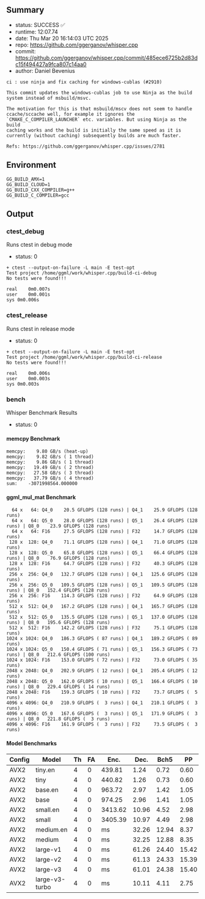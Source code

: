 ## Summary

- status:  SUCCESS ✅
- runtime: 12:07.74
- date:    Thu Mar 20 16:14:03 UTC 2025
- repo:    https://github.com/ggerganov/whisper.cpp
- commit:  https://github.com/ggerganov/whisper.cpp/commit/485ece6725b2d83dc15f494427a9fca807c14aa0
- author:  Daniel Bevenius
```
ci : use ninja and fix caching for windows-cublas (#2910)

This commit updates the windows-cublas job to use Ninja as the build
system instead of msbuild/msvc.

The motivation for this is that msbuild/mscv does not seem to handle
ccache/sccache well, for example it ignores the
`CMAKE_C_COMPILER_LAUNCHER` etc. variables. But using Ninja as the build
caching works and the build is initially the same speed as it is
currently (without caching) subsequently builds are much faster.

Refs: https://github.com/ggerganov/whisper.cpp/issues/2781
```

## Environment

```
GG_BUILD_AMX=1
GG_BUILD_CLOUD=1
GG_BUILD_CXX_COMPILER=g++
GG_BUILD_C_COMPILER=gcc
```

## Output

### ctest_debug

Runs ctest in debug mode
- status: 0
```
+ ctest --output-on-failure -L main -E test-opt
Test project /home/ggml/work/whisper.cpp/build-ci-debug
No tests were found!!!

real	0m0.007s
user	0m0.001s
sys	0m0.006s
```
### ctest_release

Runs ctest in release mode
- status: 0
```
+ ctest --output-on-failure -L main -E test-opt
Test project /home/ggml/work/whisper.cpp/build-ci-release
No tests were found!!!

real	0m0.006s
user	0m0.003s
sys	0m0.003s
```
### bench

Whisper Benchmark Results
- status: 0
#### memcpy Benchmark

```
memcpy:    9.80 GB/s (heat-up)
memcpy:    9.82 GB/s ( 1 thread)
memcpy:    9.86 GB/s ( 1 thread)
memcpy:   19.49 GB/s ( 2 thread)
memcpy:   27.58 GB/s ( 3 thread)
memcpy:   37.79 GB/s ( 4 thread)
sum:    -3071998564.000000
```

#### ggml_mul_mat Benchmark

```
  64 x   64: Q4_0    20.5 GFLOPS (128 runs) | Q4_1    25.9 GFLOPS (128 runs)
  64 x   64: Q5_0    28.0 GFLOPS (128 runs) | Q5_1    26.4 GFLOPS (128 runs) | Q8_0    23.9 GFLOPS (128 runs)
  64 x   64: F16     27.5 GFLOPS (128 runs) | F32     14.7 GFLOPS (128 runs)
 128 x  128: Q4_0    71.1 GFLOPS (128 runs) | Q4_1    71.0 GFLOPS (128 runs)
 128 x  128: Q5_0    65.8 GFLOPS (128 runs) | Q5_1    66.4 GFLOPS (128 runs) | Q8_0    76.9 GFLOPS (128 runs)
 128 x  128: F16     64.7 GFLOPS (128 runs) | F32     40.3 GFLOPS (128 runs)
 256 x  256: Q4_0   132.7 GFLOPS (128 runs) | Q4_1   125.6 GFLOPS (128 runs)
 256 x  256: Q5_0   109.5 GFLOPS (128 runs) | Q5_1   109.5 GFLOPS (128 runs) | Q8_0   152.4 GFLOPS (128 runs)
 256 x  256: F16    114.3 GFLOPS (128 runs) | F32     64.9 GFLOPS (128 runs)
 512 x  512: Q4_0   167.2 GFLOPS (128 runs) | Q4_1   165.7 GFLOPS (128 runs)
 512 x  512: Q5_0   135.5 GFLOPS (128 runs) | Q5_1   137.0 GFLOPS (128 runs) | Q8_0   195.6 GFLOPS (128 runs)
 512 x  512: F16    142.2 GFLOPS (128 runs) | F32     75.1 GFLOPS (128 runs)
1024 x 1024: Q4_0   186.3 GFLOPS ( 87 runs) | Q4_1   189.2 GFLOPS ( 89 runs)
1024 x 1024: Q5_0   150.4 GFLOPS ( 71 runs) | Q5_1   156.3 GFLOPS ( 73 runs) | Q8_0   212.6 GFLOPS (100 runs)
1024 x 1024: F16    153.0 GFLOPS ( 72 runs) | F32     73.0 GFLOPS ( 35 runs)
2048 x 2048: Q4_0   202.9 GFLOPS ( 12 runs) | Q4_1   205.4 GFLOPS ( 12 runs)
2048 x 2048: Q5_0   162.0 GFLOPS ( 10 runs) | Q5_1   166.4 GFLOPS ( 10 runs) | Q8_0   229.4 GFLOPS ( 14 runs)
2048 x 2048: F16    159.3 GFLOPS ( 10 runs) | F32     73.7 GFLOPS (  5 runs)
4096 x 4096: Q4_0   210.9 GFLOPS (  3 runs) | Q4_1   210.1 GFLOPS (  3 runs)
4096 x 4096: Q5_0   167.6 GFLOPS (  3 runs) | Q5_1   171.9 GFLOPS (  3 runs) | Q8_0   221.8 GFLOPS (  3 runs)
4096 x 4096: F16    161.9 GFLOPS (  3 runs) | F32     73.5 GFLOPS (  3 runs)
```

#### Model Benchmarks

|           Config |         Model |  Th |  FA |    Enc. |    Dec. |    Bch5 |      PP |  Commit |
|              --- |           --- | --- | --- |     --- |     --- |     --- |     --- |     --- |
|             AVX2 |       tiny.en |   4 |   0 |  439.81 |    1.24 |    0.72 |    0.60 | 485ece6 |
|             AVX2 |          tiny |   4 |   0 |  440.82 |    1.26 |    0.73 |    0.60 | 485ece6 |
|             AVX2 |       base.en |   4 |   0 |  963.72 |    2.97 |    1.42 |    1.05 | 485ece6 |
|             AVX2 |          base |   4 |   0 |  974.25 |    2.96 |    1.41 |    1.05 | 485ece6 |
|             AVX2 |      small.en |   4 |   0 | 3413.62 |   10.96 |    4.52 |    2.98 | 485ece6 |
|             AVX2 |         small |   4 |   0 | 3405.39 |   10.97 |    4.49 |    2.98 | 485ece6 |
|             AVX2 |     medium.en |   4 |   0 |      ms |   32.26 |   12.94 |    8.37 | 485ece6 |
|             AVX2 |        medium |   4 |   0 |      ms |   32.25 |   12.88 |    8.35 | 485ece6 |
|             AVX2 |      large-v1 |   4 |   0 |      ms |   61.26 |   24.40 |   15.42 | 485ece6 |
|             AVX2 |      large-v2 |   4 |   0 |      ms |   61.13 |   24.33 |   15.39 | 485ece6 |
|             AVX2 |      large-v3 |   4 |   0 |      ms |   61.01 |   24.38 |   15.40 | 485ece6 |
|             AVX2 | large-v3-turbo |   4 |   0 |      ms |   10.11 |    4.11 |    2.75 | 485ece6 |

